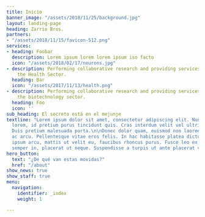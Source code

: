 ```yaml
---
title: Inicio
banner_image: "/assets/2018/11/25/background.jpg"
layout: landing-page
heading: Zarrio Bros.
partners:
- "/assets/2018/11/15/favicon-512.png"
services:
- heading: Foobar
  description: Lorem ipsum lorem lorem ipsum iso facto
  icon: "/assets/2018/02/17/neurons.jpg"
- description: Performing collaborative research and providing services to support
    the Health Sector.
  heading: Bar
  icon: "/assets/2017/11/13/health.png"
- description: Performing collaborative research and providing services to support
    the biotechnology sector.
  heading: Foo
  icon: ''
sub_heading: El secreto está en el mejunje
textline: "Lorem ipsum dolor sit amet, consectetur adipiscing elit. Nunc semper purus
  lorem, id pretium purus tincidunt quis. Cras interdum velit vel ultrices accumsan.
  Duis pretium malesuada porta.\n\nDonec dolor quam, euismod non laoreet vitae, vehicula
  ac arcu. Pellentesque vitae eros felis. In hac habitasse platea dictumst. Curabitur
  ipsum arcu, mattis ut velit eu, faucibus rhoncus purus. Fusce leo ex, lobortis et
  semper in, placerat ut neque. Suspendisse a turpis ut ante placerat vehicula.  "
hero_button:
  text: "¿De qué van estas movidas?"
  href: "/about"
show_news: true
show_staff: true
menu:
  navigation:
    identifier: _index
    weight: 1

---
```

